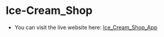 # Ice-Cream_Shop

- You can visit the live website here: [Ice_Cream_Shop_App](https://icecreamshopapp.netlify.app/)

 
 
